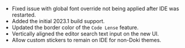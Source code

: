- Fixed issue with global font override not being applied after IDE was restarted.
- Added the initial 2023.1 build support. 
- Updated the border color of the `Code Lense` feature.
- Vertically aligned the editor search text input on the new UI.
- Allow custom stickers to remain on IDE for non-Doki themes.